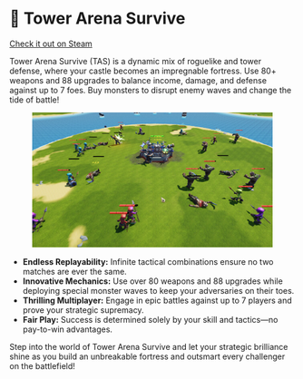 # 🏰 Tower Arena Survive

[Check it out on Steam](https://store.steampowered.com/app/3348510/Tower_Arena_Survive/)

Tower Arena Survive (TAS) is a dynamic mix of roguelike and tower defense, where your castle becomes an impregnable fortress. Use 80+ weapons and 88 upgrades to balance income, damage, and defense against up to 7 foes. Buy monsters to disrupt enemy waves and change the tide of battle!

<figure><img src="../.gitbook/assets/ss_ee87009e146e09eca45885f63bcfc7516cff0335.600x338.jpg" alt=""><figcaption></figcaption></figure>

* **Endless Replayability:** Infinite tactical combinations ensure no two matches are ever the same.
* **Innovative Mechanics:** Use over 80 weapons and 88 upgrades while deploying special monster waves to keep your adversaries on their toes.
* **Thrilling Multiplayer:** Engage in epic battles against up to 7 players and prove your strategic supremacy.
* **Fair Play:** Success is determined solely by your skill and tactics—no pay-to-win advantages.

Step into the world of Tower Arena Survive and let your strategic brilliance shine as you build an unbreakable fortress and outsmart every challenger on the battlefield!
